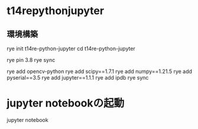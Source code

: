 # t14repythonjupyter
## 環境構築


rye init t14re-python-jupyter
cd t14re-python-jupyter

rye pin 3.8
rye sync

rye add opencv-python
rye add scipy==1.7.1
rye add numpy==1.21.5
rye add pyserial==3.5
rye add jupyter==1.1.1
rye add ipdb
rye sync

# jupyter notebookの起動
jupyter notebook